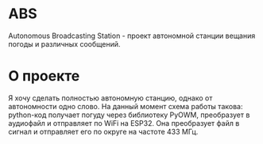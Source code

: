 # ABS
 Autonomous Broadcasting Station - проект автономной станции вещания погоды и различных сообщений.
# О проекте
Я хочу сделать полностью автономную станцию, однако от автономности одно слово. На данный момент схема работы такова: python-код получает погуду через библиотеку PyOWM, преобразует в аудиофайл и отправляет по WiFi на ESP32. Она преобразует файл в сигнал и отправляет его по округе на частоте 433 МГц.
